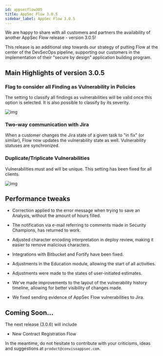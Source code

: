 ```yaml
---
id: appsecflow305
title: AppSec Flow 3.0.5
sidebar_label: AppSec Flow 3.0.5
---
```


We are happy to share with all customers and partners the availability of another AppSec Flow release - version 3.0.5!

This release is an additional step towards our strategy of putting Flow at the center of the DevSecOps pipeline, supporting our customers in the implementation of their "secure by design" application building program.

## Main Highlights of version 3.0.5

### Flag to consider all Finding as Vulnerability in Policies

The setting to classify all findings as vulnerabilities will be valid once this option is selected. It is also possible to classify by its severity.

<div style={{textAlign: 'center'}}>

![img](../../static/img/appsecflow305-img1.png)

</div>

### Two-way communication with Jira

When a customer changes the Jira state of a given task to "in fix" (or similar), Flow now updates the vulnerability state as well. Vulnerability statuses are synchronized.

### Duplicate/Triplicate Vulnerabilities

Vulnerabilities must and will be unique. This setting has been fixed for all clients.

<div style={{textAlign: 'center'}}>

![img](../../static/img/appsecflow305-img2.png)

</div>

## Performance tweaks

- Correction applied to the error message when trying to save an Analysis, without the amount of hours filled.

- The notification via e-mail referring to comments made in Security Champions, has returned to work.

- Adjusted character encoding interpretation in deploy review, making it easier to remove malicious characters.

- Integrations with Bitbucket and Fortify have been fixed.

- Adjustments in the Education module, allowing the start of all activities.

- Adjustments were made to the states of user-initiated estimates.

- We've made improvements to the layout of the vulnerability history timeline, allowing for better visibility of changes made.

- We fixed sending evidence of AppSec Flow vulnerabilities to Jira.

## Coming Soon...

The next release (3.0.6) will include

- New Contract Registration Flow

In the meantime, do not hesitate to contribute with your criticisms, ideas and suggestions at ```product@convisoappsec.com```.